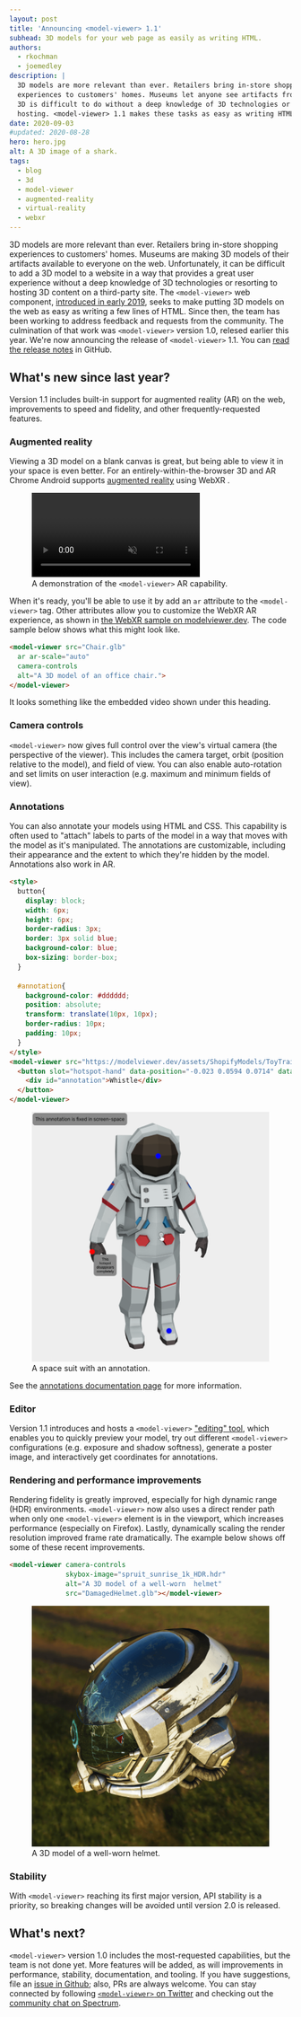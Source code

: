 ```yaml
---
layout: post
title: 'Announcing <model-viewer> 1.1'
subhead: 3D models for your web page as easily as writing HTML.
authors:
  - rkochman
  - joemedley
description: |
  3D models are more relevant than ever. Retailers bring in-store shopping
  experiences to customers' homes. Museums let anyone see artifacts from anywhere.
  3D is difficult to do without a deep knowledge of 3D technologies or third-party
  hosting. <model-viewer> 1.1 makes these tasks as easy as writing HTML.
date: 2020-09-03
#updated: 2020-08-28
hero: hero.jpg
alt: A 3D image of a shark.
tags:
  - blog
  - 3d
  - model-viewer
  - augmented-reality
  - virtual-reality
  - webxr
---
```


3D models are more relevant than ever. Retailers bring in-store shopping
experiences to customers' homes. Museums are making 3D models of their artifacts
available to everyone on the web. Unfortunately, it can be difficult to add a 3D
model to a website in a way that provides a great user experience without a deep
knowledge of 3D technologies or resorting to hosting 3D content on a third-party
site. The `<model-viewer>` web component, [introduced in early
2019](/model-viewer), seeks to make putting 3D models on the web as easy as
writing a few lines of HTML. Since then, the team has been working to address
feedback and requests from the community. The culmination of that work was
`<model-viewer>` version 1.0, relesed earlier this year. We're now announcing
the release of `<model-viewer>` 1.1. You can [read the release
notes](https://github.com/google/model-viewer/releases/tag/v1.1.0) in GitHub.

## What's new since last year?

Version 1.1 includes built-in support for augmented reality (AR) on the web,
improvements to speed and fidelity, and other frequently-requested features.

### Augmented reality

Viewing a 3D model on a blank canvas is great, but being able to view it in your
space is even better. For an entirely-within-the-browser 3D and AR Chrome
Android supports [augmented
reality](https://modelviewer.dev/examples/augmented-reality.html) using WebXR .

<figure class="w-figure w-figure--inline-right">
  <video controls muted class="w-screenshot">
    <source src="https://storage.googleapis.com/web-dev-assets/introducing-model-viewer/modelviewer1-0.webm" type="video/webm">
    <source src="https://storage.googleapis.com/web-dev-assets/introducing-model-viewer/modelviewer1-0.mp4" type="video/mp4">
  </video>
  <figcaption class="w-figcaption">
    A demonstration of the <code>&lt;model-viewer></code> AR capability.
  </figcaption>
</figure>

When it's ready, you'll be able to use it by add an `ar` attribute to the
`<model-viewer>` tag. Other attributes allow you to customize the WebXR AR
experience, as shown in [the WebXR sample on
modelviewer.dev](https://modelviewer.dev/examples/webxr.html). The code sample
below shows what this might look like.

```html
<model-viewer src="Chair.glb"
  ar ar-scale="auto"
  camera-controls
  alt="A 3D model of an office chair.">
</model-viewer>
```

<!-- Hide until model-viewer's iframe bug is fixed -->
<!-- <iframe style="width:100%; height: 100%;position: absolute; top: 50%; left: 50%; transform: translate(-50%,-50%);" src="https://modelviewer.dev/examples/webxr.html" frameborder="0" allowfullscreen></iframe> -->

It looks something like the embedded video shown under this heading.

### Camera controls

`<model-viewer>` now gives full control over the view's virtual camera (the
perspective of the viewer). This includes the camera target, orbit (position
relative to the model), and field of view. You can also enable auto-rotation and
set limits on user interaction (e.g. maximum and minimum fields of view).

### Annotations

You can also annotate your models using HTML and CSS. This capability is often
used to "attach" labels to parts of the model in a way that moves with the model
as it's manipulated. The annotations are customizable, including their
appearance and the extent to which they're hidden by
the model. Annotations also work in AR.

```html
<style>
  button{
    display: block;
    width: 6px;
    height: 6px;
    border-radius: 3px;
    border: 3px solid blue;
    background-color: blue;
    box-sizing: border-box;
  }

  #annotation{
    background-color: #dddddd;
    position: absolute;
    transform: translate(10px, 10px);
    border-radius: 10px;
    padding: 10px;
  }
</style>
<model-viewer src="https://modelviewer.dev/assets/ShopifyModels/ToyTrain.glb" alt="A 3D model of a Toy Train" camera-controls>
  <button slot="hotspot-hand" data-position="-0.023 0.0594 0.0714" data-normal="-0.3792 0.0004 0.9253">
    <div id="annotation">Whistle</div>
  </button>
</model-viewer>
```

<!-- Hide until model-viewer's iframe bug is fixed -->
<!-- <iframe style="width:100%; height: 100%;position: absolute; top: 50%; left: 50%; transform: translate(-50%,-50%);" src="https://modelviewer.dev/webdotdev/annotations.html" frameborder="0" allowfullscreen></iframe> -->

<figure class="w-figure w-figure--inline-right">
  <img src="./annotation.png" alt="A space suit with an annotation.">
  <figcaption class="w-figcaption">A space suit with an annotation.</figcaption>
</figure>

See the [annotations documentation
page](https://modelviewer.dev/examples/annotations.html) for more information.

### Editor

Version 1.1 introduces and hosts a `<model-viewer>` ["editing"
tool](https://modelviewer.dev/editor/), which enables you to
quickly preview your model, try out different `<model-viewer>` configurations
(e.g. exposure and shadow softness), generate a poster image, and interactively
get coordinates for annotations.

### Rendering and performance improvements

Rendering fidelity is greatly improved, especially for high dynamic range (HDR)
environments. `<model-viewer>` now also uses a direct render path when only one
`<model-viewer>` element is in the viewport, which increases performance
(especially on Firefox). Lastly, dynamically scaling the render resolution
improved frame rate dramatically. The example below shows off some of these
recent improvements.

```html
<model-viewer camera-controls
              skybox-image="spruit_sunrise_1k_HDR.hdr"
              alt="A 3D model of a well-worn  helmet"
              src="DamagedHelmet.glb"></model-viewer>
```

<!-- Hide until model-viewer's iframe bug is fixed -->
<!-- <iframe style="width:100%; height: 100%;position: absolute; top: 50%; left: 50%; transform: translate(-50%,-50%);" src="https://modelviewer.dev/webdotdev/rendering.html" frameborder="0" allowfullscreen></iframe> -->

<figure class="w-figure w-figure--inline-right">
  <img src="./helmet.png" alt="A 3D model of a well-worn  helmet.">
  <figcaption class="w-figcaption">A 3D model of a well-worn  helmet.</figcaption>
</figure>

### Stability

With `<model-viewer>` reaching its first major version, API stability is a
priority, so breaking changes will be avoided until version 2.0 is released.

## What's next?

`<model-viewer>` version 1.0 includes the most-requested capabilities, but the
team is not done yet. More features will be added, as will improvements in
performance, stability, documentation, and tooling. If you have suggestions,
file an [issue in Github](https://github.com/google/model-viewer/issues); also,
PRs are always welcome. You can stay connected by following [`<model-viewer>` on
Twitter](https://twitter.com/modelviewer) and checking out the [community chat
on Spectrum](https://spectrum.chat/model-viewer?tab=posts).
